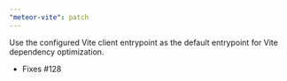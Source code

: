 ```yaml
---
"meteor-vite": patch
---
```


Use the configured Vite client entrypoint as the default entrypoint for Vite dependency optimization. 

- Fixes #128
